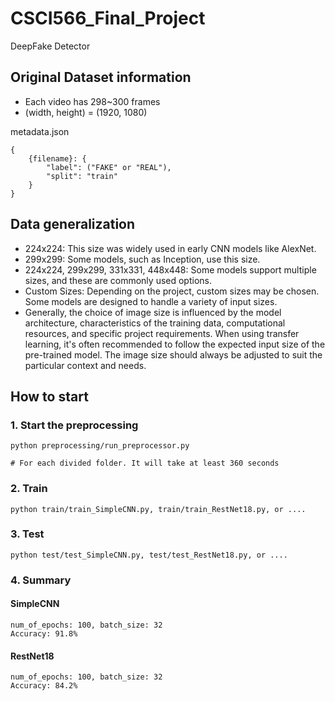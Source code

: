 # CSCI566_Final_Project

DeepFake Detector

## Original Dataset information

* Each video has 298~300 frames
* (width, height) = (1920, 1080)

metadata.json

```
{
    {filename}: {
        "label": ("FAKE" or "REAL"),
        "split": "train"
    }
}
```

## Data generalization

* 224x224: This size was widely used in early CNN models like AlexNet.
* 299x299: Some models, such as Inception, use this size.
* 224x224, 299x299, 331x331, 448x448: Some models support multiple sizes, and these are commonly used options.
* Custom Sizes: Depending on the project, custom sizes may be chosen. Some models are designed to handle a variety of
  input sizes.
* Generally, the choice of image size is influenced by the model architecture, characteristics of the training data,
  computational resources, and specific project requirements. When using transfer learning, it's often recommended to
  follow the expected input size of the pre-trained model. The image size should always be adjusted to suit the
  particular context and needs.

## How to start

### 1. Start the preprocessing

```
python preprocessing/run_preprocessor.py

# For each divided folder. It will take at least 360 seconds 
```

### 2. Train

```
python train/train_SimpleCNN.py, train/train_RestNet18.py, or ....
```

### 3. Test

```
python test/test_SimpleCNN.py, test/test_RestNet18.py, or ....
```

### 4. Summary

#### SimpleCNN

```
num_of_epochs: 100, batch_size: 32
Accuracy: 91.8%
```

#### RestNet18

```
num_of_epochs: 100, batch_size: 32
Accuracy: 84.2%
```